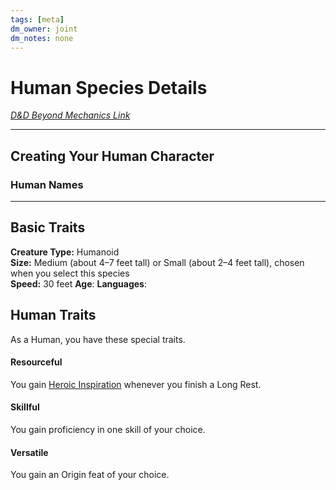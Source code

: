 ```yaml
---
tags: [meta]
dm_owner: joint
dm_notes: none
---
```


# Human Species Details

*[D&D Beyond Mechanics Link](https://www.dndbeyond.com/species/1751441-human)*



---
## Creating Your Human Character



### Human Names

---
## Basic Traits

**Creature Type:** Humanoid  
**Size:** Medium (about 4–7 feet tall) or Small (about 2–4 feet tall), chosen when you select this species  
**Speed:** 30 feet
**Age**: 
**Languages**: 
## Human Traits

As a Human, you have these special traits.

#### Resourceful

You gain [Heroic Inspiration](https://www.dndbeyond.com/sources/dnd/free-rules/rules-glossary#HeroicInspiration) whenever you finish a Long Rest.

#### Skillful

You gain proficiency in one skill of your choice.

#### Versatile

You gain an Origin feat of your choice.